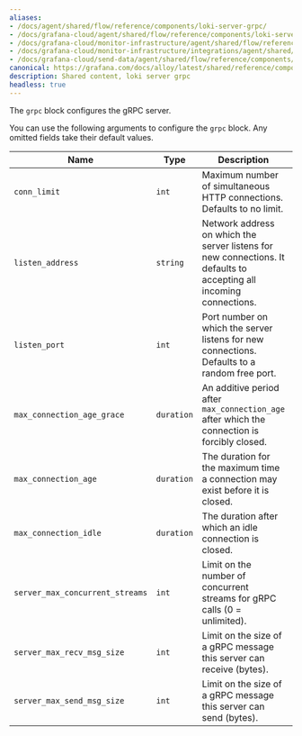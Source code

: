```yaml
---
aliases:
- /docs/agent/shared/flow/reference/components/loki-server-grpc/
- /docs/grafana-cloud/agent/shared/flow/reference/components/loki-server-grpc/
- /docs/grafana-cloud/monitor-infrastructure/agent/shared/flow/reference/components/loki-server-grpc/
- /docs/grafana-cloud/monitor-infrastructure/integrations/agent/shared/flow/reference/components/loki-server-grpc/
- /docs/grafana-cloud/send-data/agent/shared/flow/reference/components/loki-server-grpc/
canonical: https://grafana.com/docs/alloy/latest/shared/reference/components/loki-server-grpc/
description: Shared content, loki server grpc
headless: true
---
```


The `grpc` block configures the gRPC server.

You can use the following arguments to configure the `grpc` block. Any omitted fields take their default values.

Name                            | Type       | Description                                                                                                         | Default      | Required
--------------------------------|------------|---------------------------------------------------------------------------------------------------------------------|--------------|---------
`conn_limit`                    | `int`      | Maximum number of simultaneous HTTP connections. Defaults to no limit.                                              | `0`          | no
`listen_address`                | `string`   | Network address on which the server listens for new connections. It defaults to accepting all incoming connections. | `""`         | no
`listen_port`                   | `int`      | Port number on which the server listens for new connections. Defaults to a random free port.                        | `0`          | no
`max_connection_age_grace`      | `duration` | An additive period after `max_connection_age` after which the connection is forcibly closed.                        | `"infinity"` | no
`max_connection_age`            | `duration` | The duration for the maximum time a connection may exist before it is closed.                                       | `"infinity"` | no
`max_connection_idle`           | `duration` | The duration after which an idle connection is closed.                                                              | `"infinity"` | no
`server_max_concurrent_streams` | `int`      | Limit on the number of concurrent streams for gRPC calls (0 = unlimited).                                           | `100`        | no
`server_max_recv_msg_size`      | `int`      | Limit on the size of a gRPC message this server can receive (bytes).                                                | `4MB`        | no
`server_max_send_msg_size`      | `int`      | Limit on the size of a gRPC message this server can send (bytes).                                                   | `4MB`        | no
